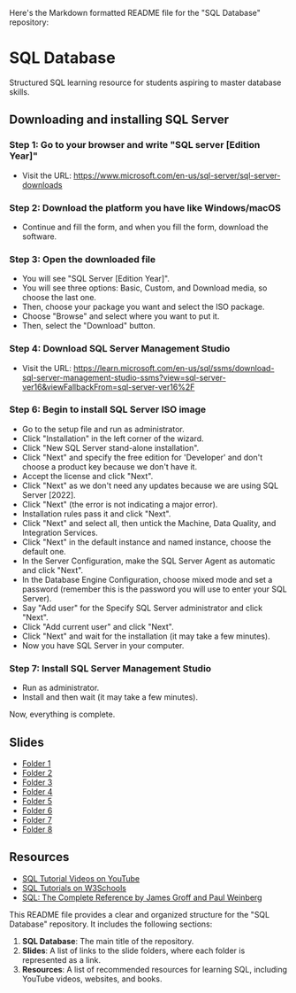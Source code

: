 Here's the Markdown formatted README file for the "SQL Database" repository:

# SQL Database

Structured SQL learning resource for students aspiring to master database skills.

## Downloading and installing SQL Server

### Step 1: Go to your browser and write "SQL server [Edition Year]"
- Visit the URL: https://www.microsoft.com/en-us/sql-server/sql-server-downloads

### Step 2: Download the platform you have like Windows/macOS
- Continue and fill the form, and when you fill the form, download the software.

### Step 3: Open the downloaded file
- You will see "SQL Server [Edition Year]".
- You will see three options: Basic, Custom, and Download media, so choose the last one.
- Then, choose your package you want and select the ISO package.
- Choose "Browse" and select where you want to put it.
- Then, select the "Download" button.

### Step 4: Download SQL Server Management Studio
- Visit the URL: https://learn.microsoft.com/en-us/sql/ssms/download-sql-server-management-studio-ssms?view=sql-server-ver16&viewFallbackFrom=sql-server-ver16%2F

### Step 6: Begin to install SQL Server ISO image
- Go to the setup file and run as administrator.
- Click "Installation" in the left corner of the wizard.
- Click "New SQL Server stand-alone installation".
- Click "Next" and specify the free edition for 'Developer' and don't choose a product key because we don't have it.
- Accept the license and click "Next".
- Click "Next" as we don't need any updates because we are using SQL Server [2022].
- Click "Next" (the error is not indicating a major error).
- Installation rules pass it and click "Next".
- Click "Next" and select all, then untick the Machine, Data Quality, and Integration Services.
- Click "Next" in the default instance and named instance, choose the default one.
- In the Server Configuration, make the SQL Server Agent as automatic and click "Next".
- In the Database Engine Configuration, choose mixed mode and set a password (remember this is the password you will use to enter your SQL Server).
- Say "Add user" for the Specify SQL Server administrator and click "Next".
- Click "Add current user" and click "Next".
- Click "Next" and wait for the installation (it may take a few minutes).
- Now you have SQL Server in your computer.

### Step 7: Install SQL Server Management Studio
- Run as administrator.
- Install and then wait (it may take a few minutes).

Now, everything is complete.

## Slides

- [Folder 1](Folder1)
- [Folder 2](Folder2)
- [Folder 3](Folder3)
- [Folder 4](Folder4)
- [Folder 5](Folder5)
- [Folder 6](Folder6)
- [Folder 7](Folder7)
- [Folder 8](Folder8)

## Resources

- [SQL Tutorial Videos on YouTube](https://www.youtube.com/watch?v=HXV3zeQKqGY&list=PL08903FB7ACA1C2FB)
- [SQL Tutorials on W3Schools](https://www.w3schools.com/sql/)
- [SQL: The Complete Reference by James Groff and Paul Weinberg](https://www.amazon.com/SQL-Complete-Reference-3rd/dp/0072232269)



This README file provides a clear and organized structure for the "SQL Database" repository. It includes the following sections:

1. **SQL Database**: The main title of the repository.
2. **Slides**: A list of links to the slide folders, where each folder is represented as a link.
3. **Resources**: A list of recommended resources for learning SQL, including YouTube videos, websites, and books.






